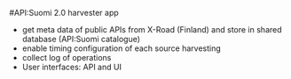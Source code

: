 #API:Suomi 2.0 harvester app 

* get meta data of public APIs from X-Road (Finland) and store in shared database (API:Suomi catalogue)
* enable timing configuration of each source harvesting
* collect log of operations
* User interfaces: API and UI

